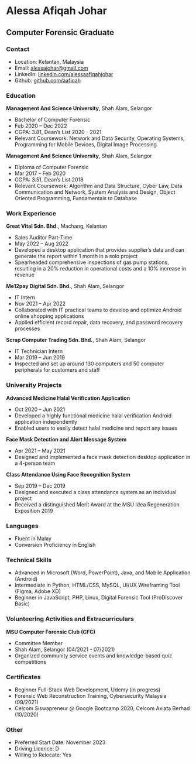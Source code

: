 # Alessa Afiqah Johar
## Computer Forensic Graduate

### Contact
- Location: Kelantan, Malaysia
- Email: alessajohar@gmail.com
- LinkedIn: [linkedin.com/alessaafiqahjohar](https://www.linkedin.com/in/alessaafiqahjohar)
- Github: [github.com/aafiqah](https://github.com/aafiqah)

### Education
**Management And Science University**, Shah Alam, Selangor
- Bachelor of Computer Forensic
- Feb 2020 – Dec 2022
- CGPA: 3.81, Dean’s List 2020 - 2021
- Relevant Coursework: Network and Data Security, Operating Systems, Programming for Mobile Devices, Digital Image Processing

**Management And Science University**, Shah Alam, Selangor
- Diploma of Computer Forensic
- Mar 2017 – Feb 2020
- CGPA: 3.51, Dean’s List 2018
- Relevant Coursework: Algorithm and Data Structure, Cyber Law, Data Communication and Network, System Analysis and Design, Object Oriented Programming, Fundamentals to Database

### Work Experience
**Great Vital Sdn. Bhd.**, Machang, Kelantan
- Sales Auditor Part-Time
- May 2022 – Aug 2022
- Developed a desktop application that provides supplier’s data and can generate the report within 1 month in a solo project
- Spearheaded comprehensive inspections of gas pump stations, resulting in a 20% reduction in operational costs and a 10% increase in revenue

**Me12pay Digital Sdn. Bhd.**, Shah Alam, Selangor
- IT Intern
- Nov 2021 – Apr 2022
- Collaborated with IT practical teams to develop and optimize Android online shopping applications
- Applied efficient record repair, data recovery, and password recovery processes

**Scrap Computer Trading Sdn. Bhd.**, Shah Alam, Selangor
- IT Technician Intern
- Mar 2019 – Jun 2019
- Inspected and set up around 130 computers and 50 computer peripherals for customers and staff

### University Projects
**Advanced Medicine Halal Verification Application**
- Oct 2020 – Jun 2021
- Developed a highly functional medicine halal verification Android application independently
- Enabled users to easily detect halal medicine and report any issues

**Face Mask Detection and Alert Message System**
- Apr 2021 – May 2021
- Designed and implemented a face mask detection desktop application in a 4-person team

**Class Attendance Using Face Recognition System**
- Sep 2019 – Dec 2019
- Designed and executed a class attendance system as an individual project
- Received a distinguished Merit Award at the MSU Idea Regeneration Exposition 2019

### Languages
- Fluent in Malay
- Conversion Proficiency in English

### Technical Skills
- Advanced in Microsoft (Word, PowerPoint), Java, and Mobile Application (Android)
- Intermediate in Python, HTML/CSS, MySQL, UI/UX Wireframing Tool (Figma, Adobe XD)
- Beginner in JavaScript, PHP, Linux, Digital Forensic Tool (ProDiscover Basic)

### Volunteering Activities and Extracurriculars
**MSU Computer Forensic Club (CFC)**
- Committee Member
- Shah Alam, Selangor (04/2021 - 07/2021)
- Organized community service events and knowledge-based quiz competitions

### Certificates
- Beginner Full-Stack Web Development, Udemy (in progress)
- Forensic Web Reconstruction Training, Cybersecurity Malaysia (09/2021)
- Celcom Siswapreneur @ Google Bootcamp 2020, Celcom Axiata Berhad (10/2020)

### Other
- Preferred Start Date: November 2023
- Driving Licence: D
- Willing to Relocate: Yes
